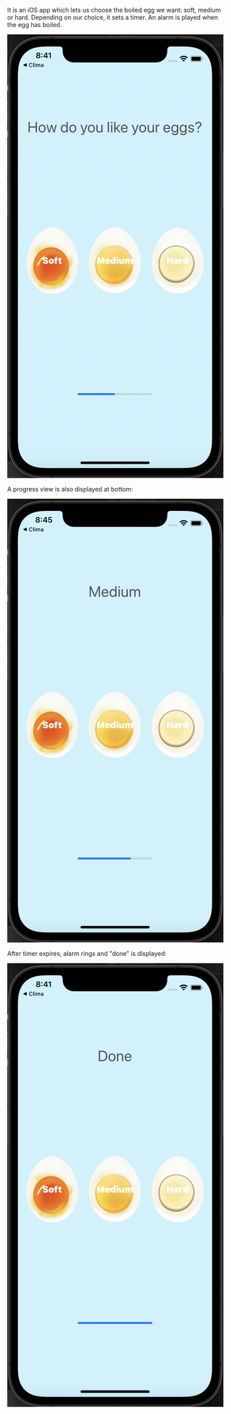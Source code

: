 It is an iOS app which lets us choose the boiled egg we want: soft, medium or hard. Depending on our choice, it sets a timer. 
An alarm is played when the egg has boiled.

![alt text](https://github.com/shubham101096/EggTimer/blob/master/screenshots/choose.png)


A progress view is also displayed at bottom:

![alt text](https://github.com/shubham101096/EggTimer/blob/master/screenshots/medium.png)

After timer expires, alarm rings and "done" is displayed:

![alt text](https://github.com/shubham101096/EggTimer/blob/master/screenshots/done.png)



